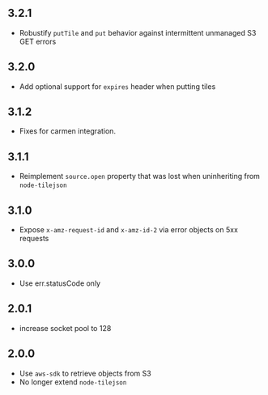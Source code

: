 ## 3.2.1

* Robustify `putTile` and `put` behavior against intermittent unmanaged S3 GET errors

## 3.2.0

* Add optional support for `expires` header when putting tiles

## 3.1.2

* Fixes for carmen integration.

## 3.1.1

* Reimplement `source.open` property that was lost when uninheriting from `node-tilejson`

## 3.1.0

* Expose `x-amz-request-id` and `x-amz-id-2` via error objects on 5xx requests

## 3.0.0

* Use err.statusCode only

## 2.0.1

* increase socket pool to 128

## 2.0.0

* Use `aws-sdk` to retrieve objects from S3
* No longer extend `node-tilejson`
